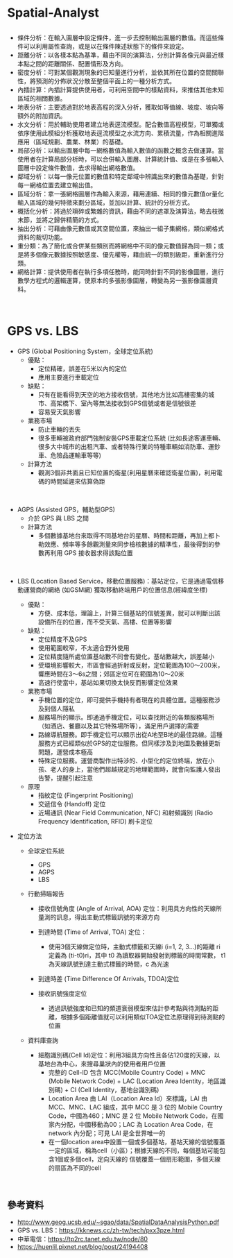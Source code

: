 # Spatial-Analyst

## 
* 條件分析：在輸入圖層中設定條件，進一步去控制輸出圖層的數值。而這些條件可以利用屬性查詢，或是以在條件陳述狀態下的條件來設定。
* 距離分析：以各樣本點為基準，藉由不同的演算法，分別計算各像元與最近樣本點之間的距離關係、配置情形及方向。
* 密度分析：可對某個觀測現象的已知量進行分析，並依其所在位置的空間關聯性，將預測的分佈狀況分散至整個平面上的一種分析方式。
* 內插計算：內插計算提供使用者，可利用空間中的樣點資料，來推估其他未知區域的相關數據。
* 地表分析：主要透過對於地表高程的深入分析，獲取如等值線、坡度、坡向等額外的附加資訊。
* 水文分析：用於輔助使用者建立地表逕流模型。配合數值高程模型，可單獨或依序使用此模組分析獲取地表逕流模型之水流方向、累積流量，作為相關進階應用（區域規劃、農業、林業）的基礎。
* 局部分析：以輸出圖層中每一網格數值為輸入數值的函數之概念去做運算。當使用者在計算局部分析時，可以合併輸入圖層、計算統計值、或是在多張輸入圖層中設定條件數值，去求得輸出網格數值。
* 鄰域分析：以每一像元位置的數值和特定鄰域中辨識出來的數值為基礎，針對每一網格位置去建立輸出值。
* 區域分析：拿一張網格圖層作為輸入來源，藉用連續、相同的像元數值or量化輸入區域的幾何特徵來劃分區域，並加以計算、統計的分析方式。
* 概括化分析：將過於瑣碎或繁雜的資訊，藉由不同的遮罩及演算法，略去枝微末節，並將之歸併精簡的方式。
* 抽出分析：可藉由像元數值或其空間位置，來抽出一組子集網格，類似網格式資料的裁切功能。
* 重分類：為了簡化或合併某些類別而將網格中不同的像元數值歸為同一類；或是將多個像元數據按照敏感度、優先權等，藉由統一的類別級距，重新進行分類。
* 網格計算：提供使用者在執行多項任務時，能同時針對不同的影像圖層，進行數學方程式的邏輯運算，使原本的多張影像圖層，轉變為另一張影像圖層資料。
<br> 

# GPS vs. LBS
* GPS (Global Positioning System，全球定位系統)
  * 優點：
    * 定位精確，誤差在5米以內的定位
    * 應用主要進行車載定位
  * 缺點：
    * 只有在能看得到天空的地方接收信號，其他地方比如高樓密集的城市、高架橋下、室內等無法接收到GPS信號或者是信號很差
    * 容易受天氣影響
  * 業務市場
    * 防止車輛的丟失
    * 很多車輛被政府部門強制安裝GPS車載定位系統 (比如長途客運車輛、很多大中城市的出租汽車、或者特殊行業的特種車輛如消防車、運鈔車、危險品運輸車等等)
  * 計算方法
    * 觀測3個非共面且已知位置的衛星(利用星曆來確認衛星位置)，利用電碼的時間延遲來估算偽距
<br> 

* AGPS (Assisted GPS，輔助型GPS)
  * 介於 GPS 與 LBS 之間
  * 計算方法
    * 多個數據基地台來取得不同基地台的星曆、時間和距離，再加上都卜勒效應、頻率等多餘觀測量來同步檢核數據的精準性，最後得到的參數再利用 GPS 接收器求得該點位置
<br> 

* LBS (Location Based Service，移動位置服務)：基站定位，它是通過電信移動運營商的網絡 (如GSM網) 獲取移動終端用戶的位置信息(經緯度坐標)
  * 優點：
    * 方便、成本低，理論上，計算三個基站的信號差異，就可以判斷出該設備所在的位置，而不受天氣、高樓、位置等影響
  * 缺點：
    * 定位精度不及GPS
    * 使用範圍較窄，不太適合野外使用
    * 定位精度隨所處位置基站數不同會有變化，基站數越大，誤差越小
    * 受環境影響較大，市區會經過折射或反射，定位範圍為100～200米，響應時間在3～6s之間；郊區定位可在範圍為10～20米
    * 高速行使當中，基站如果切換太快反而影響定位效果
  * 業務市場
    * 手機位置的定位，即可提供手機持有者現在的具體位置。這種服務涉及到個人隱私
    * 服務場所的顯示。即通過手機定位，可以查找附近的各類服務場所（如酒店、餐廳以及其它特殊場所等），滿足用戶選擇的需要
    * 路線導航服務。即手機定位可以顯示出從A地至B地的最佳路線。這種服務方式已經類似於GPS的定位服務。但同樣涉及到地圖及數據更新問題，運營成本極高
    * 特殊定位服務。運營商製作出特涉的、小型化的定位終端，放在小孩、老人的身上，當他們超越規定的地理範圍時，就會向監護人發出告警，提醒引起注意
  * 原理
    * 指紋定位 (Fingerprint Positioning) 
    * 交遞信令 (Handoff) 定位 
    * 近場通訊 (Near Field Communication, NFC) 和射頻識別 (Radio Frequency Identification, RFID) 刷卡定位

* 定位方法
  * 全球定位系統
    * GPS
    * AGPS
    * LBS
  * 行動掃瞄報告  
    * 接收信號角度 (Angle of Arrival, AOA) 定位：利用具方向性的天線所量測的訊息，得出主動式標籤訊號的來源方向
    * 到達時間 (Time of Arrival, TOA) 定位：
      * 使用3個天線做定位時，主動式標籤和天線i (i=1, 2, 3...)的距離 ri 定義為 (ti-t0)ri，其中 t0 為讀取器開始發射到標籤的時間常數， t1 為天線訊號到達主動式標籤的時間，c 為光速
      
    * 到達時差 (Time Difference Of Arrivals, TDOA)定位 
    * 接收訊號強度定位
      * 透過訊號強度和已知的頻道衰弱模型來估計參考點與待測點的距離，根據多個距離值就可以利用類似TOA定位法原理得到待測點的位置
      
  * 資料庫查詢
    * 細胞識別碼(Cell Id)定位：利用3組具方向性且各佔120度的天線，以基地台為中心，來搜尋巢狀內的使用者用戶位置
      * 完整的 Cell-ID 包含 MCC(Mobile Country Code) + MNC (Mobile Network Code) + LAC (Location Area Identity，地區識別碼) + CI (Cell Identity，基地台識別碼)
      * Location Area 由 LAI（Location Area Id）來標識，LAI 由 MCC、MNC、LAC 組成，其中 MCC 是 3 位的 Mobile Country Code，中國為460；MNC 是 2 位 Mobile Network Code，在國家內分配，中國移動為00；LAC 為 Location Area Code，在 network 內分配；可見 LAI 是全世界唯一的
      * 在一個location area中設置一個或多個基站，基站天線的信號覆蓋一定的區域，稱為cell（小區）；根據天線的不同，每個基站可能包含1個或多個cell，定向天線的 信號覆蓋一個扇形範圍，多個天線的扇區為不同的cell
<br>

## 參考資料
* http://www.geog.ucsb.edu/~sgao/data/SpatialDataAnalysisPython.pdf
* GPS vs. LBS：https://kknews.cc/zh-tw/tech/pxx3pze.html
* 中華電信：https://tp2rc.tanet.edu.tw/node/80
* https://huenlil.pixnet.net/blog/post/24194408
